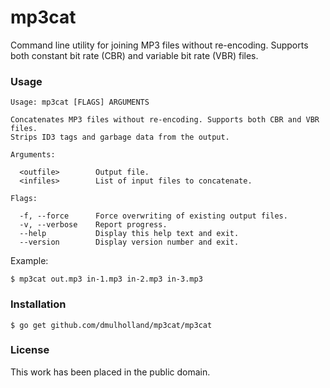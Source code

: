 
mp3cat
======

Command line utility for joining MP3 files without re-encoding. Supports both constant
bit rate (CBR) and variable bit rate (VBR) files.


### Usage

    Usage: mp3cat [FLAGS] ARGUMENTS

    Concatenates MP3 files without re-encoding. Supports both CBR and VBR files.
    Strips ID3 tags and garbage data from the output.

    Arguments:

      <outfile>        Output file.
      <infiles>        List of input files to concatenate.

    Flags:

      -f, --force      Force overwriting of existing output files.
      -v, --verbose    Report progress.
      --help           Display this help text and exit.
      --version        Display version number and exit.

Example:

    $ mp3cat out.mp3 in-1.mp3 in-2.mp3 in-3.mp3


### Installation

    $ go get github.com/dmulholland/mp3cat/mp3cat


### License

This work has been placed in the public domain.
